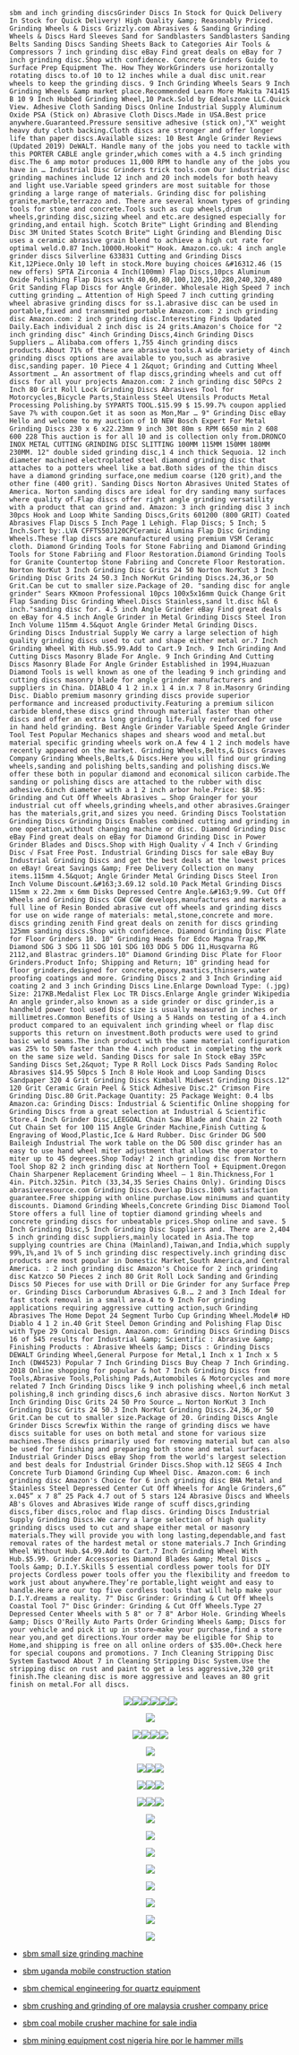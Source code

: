 ```
sbm and inch grinding discsGrinder Discs In Stock for Quick Delivery In Stock for Quick Delivery! High Quality &amp; Reasonably Priced. Grinding Wheels & Discs Grizzly.com Abrasives & Sanding Grinding Wheels & Discs Hard Sleeves Sand for Sandblasters Sandblasters Sanding Belts Sanding Discs Sanding Sheets Back to Categories Air Tools & Compressors 7 inch grinding disc eBay Find great deals on eBay for 7 inch grinding disc.Shop with confidence. Concrete Grinders Guide to Surface Prep Equipment The. How They WorkGrinders use horizontally rotating discs to.of 10 to 12 inches while a dual disc unit.rear wheels to keep the grinding discs. 9 Inch Grinding Wheels Sears 9 Inch Grinding Wheels &amp market place.Recommended Learn More Makita 741415 B 10 9 Inch Hubbed Grinding Wheel,10 Pack.Sold by Edealszone LLC.Quick View. Adhesive Cloth Sanding Discs Online Industrial Supply Aluminum Oxide PSA (Stick on) Abrasive Cloth Discs.Made in USA.Best price anywhere.Guaranteed.Pressure sensitive adhesive (stick on),"X" weight heavy duty cloth backing.Cloth discs are stronger and offer longer life than paper discs.Available sizes: 10 Best Angle Grinder Reviews (Updated 2019) DeWALT. Handle many of the jobs you need to tackle with this PORTER CABLE angle grinder,which comes with a 4.5 inch grinding disc.The 6 amp motor produces 11,000 RPM to handle any of the jobs you have in … Industrial Disc Grinders trick tools.com Our industrial disc grinding machines include 12 inch and 20 inch models for both heavy and light use.Variable speed grinders are most suitable for those grinding a large range of materials. Grinding disc for polishing granite,marble,terrazzo and. There are several known types of grinding tools for stone and concrete.Tools such as cup wheels,drum wheels,grinding disc,sizing wheel and etc.are designed especially for grinding,and entail high. Scotch Brite™ Light Grinding and Blending Disc 3M United States Scotch Brite™ Light Grinding and Blending Disc uses a ceramic abrasive grain blend to achieve a high cut rate for optimal weld.0.87 Inch.10000.Hookit™ Hook. Amazon.co.uk: 4 inch angle grinder discs Silverline 633831 Cutting and Grinding Discs Kit,12Piece.Only 10 left in stock.More buying choices &#16312.46 (15 new offers) SPTA Zirconia 4 Inch(100mm) Flap Discs,10pcs Aluminum Oxide Polishing Flap Discs with 40,60,80,100,120,150,280,240,320,480 Grit Sanding Flap Discs for Angle Grinder. Wholesale High Speed 7 inch cutting grinding … Attention of High Speed 7 inch cutting grinding wheel abrasive grinding discs for ss.1.abrasive disc can be used in portable,fixed and transmmited portable Amazon.com: 2 inch grinding disc Amazon.com: 2 inch grinding disc.Interesting Finds Updated Daily.Each individual 2 inch disc is 24 grits.Amazon's Choice for "2 inch grinding disc" 4inch Grinding Discs,4inch Grinding Discs Suppliers … Alibaba.com offers 1,755 4inch grinding discs products.About 71% of these are abrasive tools.A wide variety of 4inch grinding discs options are available to you,such as abrasive disc,sanding paper. 10 Piece 4 1 2&quot; Grinding and Cutting Wheel Assortment … An assortment of flap discs,grinding wheels and cut off discs for all your projects Amazon.com: 2 inch grinding disc 50Pcs 2 Inch 80 Grit Roll Lock Grinding Discs Abrasives Tool for Motorcycles,Bicycle Parts,Stainless Steel Utensils Products Metal Processing Polishing.by SYPARTS TOOL.$15.99 $ 15.99.7% coupon applied Save 7% with coupon.Get it as soon as Mon,Mar … 9" Grinding Disc eBay Hello and welcome to my auction of 10 NEW Bosch Expert For Metal Grinding Discs 230 x 6 x22.23mm 9 inch 30t 80m s RPM 6650 min 2 608 600 228 This auction is for all 10 and is collection only from.DRONCO INOX METAL CUTTING GRINDING DISC SLITTING 100MM 115MM 150MM 180MM 230MM. 12" double sided grinding disc,1 4 inch thick Sequoia. 12 inch diameter machined electroplated steel diamond grinding disc that attaches to a potters wheel like a bat.Both sides of the thin discs have a diamond grinding surface,one medium coarse (120 grit),and the other fine (400 grit). Sanding Discs Norton Abrasives United States of America. Norton sanding discs are ideal for dry sanding many surfaces where quality of.Flap discs offer right angle grinding versatility with a product that can grind and. Amazon: 3 inch grinding disc 3 inch 30pcs Hook and Loop White Sanding Discs,Grits 601200 (800 GRIT) Coated Abrasives Flap Discs 5 Inch Page 1 Lehigh. Flap Discs; 5 Inch; 5 Inch.Sort by:.LVA CFFTS50J120CPCeramic Alumina Flap Disc Grinding Wheels.These flap discs are manufactured using premium VSM Ceramic cloth. Diamond Grinding Tools for Stone Fabriing and Diamond Grinding Tools for Stone Fabriing and Floor Restoration.Diamond Grinding Tools for Granite Countertop Stone Fabriing and Concrete Floor Restoration. Norton NorKut 3 Inch Grinding Disc Grits 24 50 Norton NorKut 3 Inch Grinding Disc Grits 24 50.3 Inch NorKut Grinding Discs.24,36,or 50 Grit.Can be cut to smaller size.Package of 20. "sanding disc for angle grinder" Sears KKmoon Professional 10pcs 100x5x16mm Quick Change Grit Flap Sanding Disc Grinding Wheel.Discs Stainless,sand lt.disc h&l 6 inch."sanding disc for. 4.5 inch Angle Grinder eBay Find great deals on eBay for 4.5 inch Angle Grinder in Metal Grinding Discs Steel Iron Inch Volume 115mm 4.5&quot Angle Grinder Metal Grinding Discs. Grinding Discs Industrial Supply We carry a large selection of high quality grinding discs used to cut and shape either metal or.7 Inch Grinding Wheel With Hub.$5.99.Add to Cart.9 Inch. 9 Inch Grinding And Cutting Discs Masonry Blade For Angle. 9 Inch Grinding And Cutting Discs Masonry Blade For Angle Grinder Established in 1994,Huazuan Diamond Tools is well known as one of the leading 9 inch grinding and cutting discs masonry blade for angle grinder manufacturers and suppliers in China. DIABLO 4 1 2 in.x 1 4 in.x 7 8 in.Masonry Grinding Disc. Diablo premium masonry grinding discs provide superior performance and increased productivity.Featuring a premium silicon carbide blend,these discs grind through material faster than other discs and offer an extra long grinding life.Fully reinforced for use in hand held grinding. Best Angle Grinder Variable Speed Angle Grinder Tool Test Popular Mechanics shapes and shears wood and metal.but material specific grinding wheels work on.A few 4 1 2 inch models have recently appeared on the market. Grinding Wheels,Belts,& Discs Graves Company Grinding Wheels,Belts,& Discs.Here you will find our grinding wheels,sanding and polishing belts,sanding and polishing discs.We offer these both in popular diamond and economical silicon carbide.The sanding or polishing discs are attached to the rubber with disc adhesive.6inch diameter with a 1 2 inch arbor hole.Price: $8.95: Grinding and Cut Off Wheels Abrasives … Shop Grainger for your industrial cut off wheels,grinding wheels,and other abrasives.Grainger has the materials,grit,and sizes you need. Grinding Discs Toolstation Grinding Discs Grinding Discs Enables combined cutting and grinding in one operation,without changing machine or disc. Diamond Grinding Disc eBay Find great deals on eBay for Diamond Grinding Disc in Power Grinder Blades and Discs.Shop with High Quality √ 4 Inch √ Grinding Disc √ Fsat Free Post. Industrial Grinding Discs for sale eBay Buy Industrial Grinding Discs and get the best deals at the lowest prices on eBay! Great Savings &amp; Free Delivery Collection on many items.115mm 4.5&quot; Angle Grinder Metal Grinding Discs Steel Iron Inch Volume Discount.&#163;3.69.12 sold.10 Pack Metal Grinding Discs 115mm x 22.2mm x 6mm Disks Depressed Centre Angle.&#163;9.99. Cut Off Wheels and Grinding Discs CGW CGW develops,manufactures and markets a full line of Resin Bonded abrasive cut off wheels and grinding discs for use on wide range of materials: metal,stone,concrete and more. discs grinding zenith Find great deals on zenith for discs grinding 125mm sanding discs.Shop with confidence. Diamond Grinding Disc Plate for Floor Grinders 10. 10" Grinding Heads for Edco Magna Trap,MK Diamond SDG 3 SDG 11 SDG 101 SDG 103 DDG 5 DDG 11,Husqvarna RG 2112,and Blastrac grinders.10" Diamond Grinding Disc Plate for Floor Grinders.Product Info; Shipping and Return; 10" grinding head for floor grinders,designed for concrete,epoxy,mastics,thinsers,water proofing coatings and more. Grinding Discs 2 and 3 Inch Grinding aid coating 2 and 3 inch Grinding Discs Line.Enlarge Download Type: (.jpg) Size: 217KB.Medalist Flex Loc TR Discs.Enlarge Angle grinder Wikipedia An angle grinder,also known as a side grinder or disc grinder,is a handheld power tool used Disc size is usually measured in inches or millimetres.Common Benefits of Using a 5 Hands on testing of a 4.inch product compared to an equivalent inch grinding wheel or flap disc supports this return on investment.Both products were used to grind basic weld seams.The inch product with the same material configuration was 25% to 50% faster than the 4.inch product in completing the work on the same size weld. Sanding Discs for sale In Stock eBay 35Pc Sanding Discs Set,2&quot; Type R Roll Lock Discs Pads Sanding Roloc Abrasives $14.95 50pcs 5 Inch 8 Hole Hook and Loop Sanding Discs Sandpaper 320 4 Grit Grinding Discs Kimball Midwest Grinding Discs.12" 120 Grit Ceramic Grain Peel & Stick Adhesive Disc.2" Crimson Fire Grinding Disc.80 Grit.Package Quantity: 25 Package Weight: 0.4 lbs Amazon.ca: Grinding Discs: Industrial & Scientific Online shopping for Grinding Discs from a great selection at Industrial & Scientific Store.4 Inch Grinder Disc,LEEGOAL Chain Saw Blade and Chain 22 Tooth Cut Chain Set for 100 115 Angle Grinder Machine,Finish Cutting & Engraving of Wood,Plastic,Ice & Hard Rubber. Disc Grinder DG 500 Baileigh Industrial The work table on the DG 500 disc grinder has an easy to use hand wheel miter adjustment that allows the operator to miter up to 45 degrees.Shop Today! 2 inch grinding disc from Northern Tool Shop 82 2 inch grinding disc at Northern Tool + Equipment.Oregon Chain Sharpener Replacement Grinding Wheel — 1 8in.Thickness,For 1 4in. Pitch.325in. Pitch (33,34,35 Series Chains Only). Grinding Discs abrasiveresource.com Grinding Discs.Overlap Discs.100% satisfaction guarantee.Free shipping with online purchase.Low minimums and quantity discounts. Diamond Grinding Wheels,Concrete Grinding Disc Diamond Tool Store offers a full line of toptier diamond grinding wheels and concrete grinding discs for unbeatable prices.Shop online and save. 5 Inch Grinding Disc,5 Inch Grinding Disc Suppliers and. There are 2,404 5 inch grinding disc suppliers,mainly located in Asia.The top supplying countries are China (Mainland),Taiwan,and India,which supply 99%,1%,and 1% of 5 inch grinding disc respectively.inch grinding disc products are most popular in Domestic Market,South America,and Central America. : 2 inch grinding disc Amazon's Choice for 2 inch grinding disc Katzco 50 Pieces 2 inch 80 Grit Roll Lock Sanding and Grinding Discs 50 Pieces for use with Drill or Die Grinder for any Surface Prep or. Grinding Discs Carborundum Abrasives G.B.… 2 and 3 Inch Ideal for fast stock removal in a small area.4 to 9 Inch For grinding applications requiring aggressive cutting action,such Grinding Abrasives The Home Depot 24 Segment Turbo Cup Grinding Wheel.Model# HD Diablo 4 1 2 in.40 Grit Steel Demon Grinding and Polishing Flap Disc with Type 29 Conical Design. Amazon.com: Grinding Discs Grinding Discs 16 of 545 results for Industrial &amp; Scientific : Abrasive &amp; Finishing Products : Abrasive Wheels &amp; Discs : Grinding Discs DEWALT Grinding Wheel,General Purpose for Metal,1 Inch x 1 Inch x 5 Inch (DW4523) Popular 7 Inch Grinding Discs Buy Cheap 7 Inch Grinding. 2018 Online shopping for popular & hot 7 Inch Grinding Discs from Tools,Abrasive Tools,Polishing Pads,Automobiles & Motorcycles and more related 7 Inch Grinding Discs like 9 inch polishing wheel,6 inch metal polishing,8 inch grinding discs,6 inch abrasive discs. Norton NorKut 3 Inch Grinding Disc Grits 24 50 Pro Source … Norton NorKut 3 Inch Grinding Disc Grits 24 50.3 Inch NorKut Grinding Discs.24,36,or 50 Grit.Can be cut to smaller size.Package of 20. Grinding Discs Angle Grinder Discs Screwfix Within the range of grinding discs we have discs suitable for uses on both metal and stone for various size machines.These discs primarily used for removing material but can also be used for finishing and preparing both stone and metal surfaces. Industrial Grinder Discs eBay Shop from the world's largest selection and best deals for Industrial Grinder Discs.Shop with.12 SEGS 4 Inch Concrete Turb Diamond Grinding Cup Wheel Disc. Amazon.com: 6 inch grinding disc Amazon's Choice for 6 inch grinding disc BHA Metal and Stainless Steel Depressed Center Cut Off Wheels for Angle Grinders,6” x.045” x 7 8” 25 Pack 4.7 out of 5 stars 124 Abrasive Discs and Wheels AB's Gloves and Abrasives Wide range of scuff discs,grinding discs,fiber discs,roloc and flap discs. Grinding Discs Industrial Supply Grinding Discs.We carry a large selection of high quality grinding discs used to cut and shape either metal or masonry materials.They will provide you with long lasting,dependable,and fast removal rates of the hardest metal or stone materials.7 Inch Grinding Wheel Without Hub.$4.99.Add to Cart.7 Inch Grinding Wheel With Hub.$5.99. Grinder Accessories Diamond Blades &amp; Metal Discs … Tools &amp; D.I.Y.Skills 5 essential cordless power tools for DIY projects Cordless power tools offer you the flexibility and freedom to work just about anywhere.They’re portable,light weight and easy to handle.Here are our top five cordless tools that will help make your D.I.Y.dreams a reality. 7" Disc Grinder: Grinding & Cut Off Wheels Coastal Tool 7" Disc Grinder: Grinding & Cut Off Wheels.Type 27 Depressed Center Wheels with 5 8" or 7 8" Arbor Hole. Grinding Wheels &amp; Discs O'Reilly Auto Parts Order Grinding Wheels &amp; Discs for your vehicle and pick it up in store—make your purchase,find a store near you,and get directions.Your order may be eligible for Ship to Home,and shipping is free on all online orders of $35.00+.Check here for special coupons and promotions. 7 Inch Cleaning Stripping Disc System Eastwood About 7 in Cleaning Stripping Disc System.Use the stripping disc on rust and paint to get a less aggressive,320 grit finish.The cleaning disc is more aggressive and leaves an 80 grit finish on metal.For all discs. 
```

<div align="center">
  
<a rel="nofollow" href="https://m.shibang-china.com?f=github&k=sbm+and+inch+grinding+discs"><img src="https://static.shibang-china.com/en/l.png"></a><img src="https://static.shibang-china.com/en/hw.png"><a rel="nofollow" href="https://m.shibang-china.com/product/?f=github&k=sbm+and+inch+grinding+discs"><img src="https://static.shibang-china.com/en/p.png"></a><a rel="nofollow" href="https://m.shibang-china.com/cases/?f=github&k=sbm+and+inch+grinding+discs"><img src="https://static.shibang-china.com/en/c.png"></a><a rel="nofollow" href="https://m.shibang-china.com/news/?f=github&k=sbm+and+inch+grinding+discs"><img src="https://static.shibang-china.com/en/n.png"></a><a rel="nofollow" href="https://m.shibang-china.com?f=github&k=sbm+and+inch+grinding+discs"><img src="https://static.shibang-china.com/en/m.png"></a>

<a rel="nofollow" href="https://m.shibang-china.com/product/?f=github&k=sbm+and+inch+grinding+discs"><img src="https://static.shibang-china.com/en/b.jpg"></a>
  
<a rel="nofollow" href="https://m.shibang-china.com/solution-aggregate.html?f=github&k=sbm+and+inch+grinding+discs"><img src="https://static.shibang-china.com/en/a.jpg"></a><a rel="nofollow" href="https://m.shibang-china.com/solution-mine.html?f=github&k=sbm+and+inch+grinding+discs"><img src="https://static.shibang-china.com/en/m.jpg"></a><a rel="nofollow" href="https://m.shibang-china.com/solution-mill.html?f=github&k=sbm+and+inch+grinding+discs"><img src="https://static.shibang-china.com/en/g.jpg"></a><a rel="nofollow" href="https://m.shibang-china.com/solution-epc.html?f=github&k=sbm+and+inch+grinding+discs"><img src="https://static.shibang-china.com/en/e.jpg"></a>

<a rel="nofollow" href="https://m.shibang-china.com/product/?f=github&k=sbm+and+inch+grinding+discs"><img src="https://static.shibang-china.com/en/a-p.png"></a>

<a rel="nofollow" href="https://m.shibang-china.com/product/crusher/c6x.html?f=github&k=sbm+and+inch+grinding+discs"><img src="https://static.shibang-china.com/en/j.jpg"></a><a rel="nofollow" href="https://m.shibang-china.com/product/crusher/ci5x.html?f=github&k=sbm+and+inch+grinding+discs"><img src="https://static.shibang-china.com/en/i.jpg"></a><a rel="nofollow" href="https://m.shibang-china.com/product/crusher/hst.html?f=github&k=sbm+and+inch+grinding+discs"><img src="https://static.shibang-china.com/en/c.jpg"></a>

<a rel="nofollow" href="https://m.shibang-china.com/product/mill/mtw.html?f=github&k=sbm+and+inch+grinding+discs"><img src="https://static.shibang-china.com/en/mtw.jpg"></a><a rel="nofollow" href="https://m.shibang-china.com/product/mill/scm.html?f=github&k=sbm+and+inch+grinding+discs"><img src="https://static.shibang-china.com/en/scm.jpg"></a><a rel="nofollow" href="https://m.shibang-china.com/product/mill/lm.html?f=github&k=sbm+and+inch+grinding+discs"><img src="https://static.shibang-china.com/en/lm.jpg"></a>

<a rel="nofollow" href="https://m.shibang-china.com/product/sand/vsi6x.html?f=github&k=sbm+and+inch+grinding+discs"><img src="https://static.shibang-china.com/en/6x.jpg"></a><a rel="nofollow" href="https://m.shibang-china.com/product/sand/vu.html?f=github&k=sbm+and+inch+grinding+discs"><img src="https://static.shibang-china.com/en/vu.jpg"></a><a rel="nofollow" href="https://m.shibang-china.com/product/mobile/klun.html?f=github&k=sbm+and+inch+grinding+discs"><img src="https://static.shibang-china.com/en/k.jpg"></a>

<a rel="nofollow" href="https://m.shibang-china.com/cases/?f=github&k=sbm+and+inch+grinding+discs"><img src="https://static.shibang-china.com/en/case.png"></a>

<a rel="nofollow" href="https://m.shibang-china.com/cases/aggregate/202.html?f=github&k=sbm+and+inch+grinding+discs"><img src="https://static.shibang-china.com/en/c-1.jpg"></a>

<a rel="nofollow" href="https://m.shibang-china.com/cases/aggregate/203.html?f=github&k=sbm+and+inch+grinding+discs"><img src="https://static.shibang-china.com/en/c-2.jpg"></a>

<a rel="nofollow" href="https://m.shibang-china.com/cases/mill/123.html?f=github&k=sbm+and+inch+grinding+discs"><img src="https://static.shibang-china.com/en/c-3.jpg"></a>

<a rel="nofollow" href="https://m.shibang-china.com/contact_us.html?f=github&k=sbm+and+inch+grinding+discs"><img src="https://static.shibang-china.com/en/contact.png"></a>

<a rel="nofollow" href="https://swt.shibang-china.com/?f=github&k=sbm+and+inch+grinding+discs"><img src="https://static.shibang-china.com/en/chat.png"></a>

<a rel="nofollow" href="https://whatsapp.shibangsoft.com/WhatsApp.php?f=github&k=sbm+and+inch+grinding+discs"><img src="https://static.shibang-china.com/en/whatsapp.png"></a>

<a rel="nofollow" href="https://m.shibang-china.com/?f=github&k=sbm+and+inch+grinding+discs"><img src="https://static.shibang-china.com/en/website.png"></a>

</div>


* [sbm small size grinding machine](sbm%20small%20size%20grinding%20machine.md)

* [sbm uganda mobile construction station](sbm%20uganda%20mobile%20construction%20station.md)

* [sbm chemical engineering for quartz equipment](sbm%20chemical%20engineering%20for%20quartz%20equipment.md)

* [sbm crushing and grinding of ore malaysia crusher company price](sbm%20crushing%20and%20grinding%20of%20ore%20malaysia%20crusher%20company%20price.md)

* [sbm coal mobile crusher machine for sale india](sbm%20coal%20mobile%20crusher%20machine%20for%20sale%20india.md)

* [sbm mining equipment cost nigeria hire por le hammer mills](sbm%20mining%20equipment%20cost%20nigeria%20hire%20por%20le%20hammer%20mills.md)
